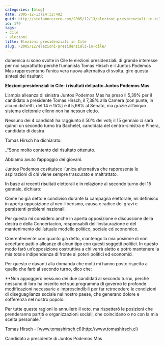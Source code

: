 ```yaml
---
categories: [blog]
date: 2005-12-13T14:32:48Z
guid: http://stefanocecere.com/2005/12/13/elezioni-presidenziali-in-cile/
id: 179
tags:
- Cile
- elezioni
title: Elezioni presidenziali in Cile
slug: /2005/12/elezioni-presidenziali-in-cile/
---
```


<img src='/wp-content/tomas_hirsch.jpg' alt='' align='left' />domenica si sono svolte in Cile le elezioni presidenziali. di grande interesse per noi soprattutto perché l’umanista Tomas Hirsch e il Juntos Podemos Mas rappresentano l’unica vera nuova alternativa di svolta. giro questa sintesi dei risultati:

**Elezioni presidenziali in Cile: i risultati del patto Juntos Podemos Mas**

L’ampia alleanza di sinistra Juntos Podemos Mas ha preso il 5,39% per il candidato a presidente Tomas Hirsch, il 7,38% alla Camera (con punte, in alcuni distretti, del 14 e 15%) e il 5,98% al Senato, ma grazie all’iniquo sistema elettorale cileno non ha nessun eletto.
  
Nessuno dei 4 candidati ha raggiunto il 50% dei voti; il 15 gennaio ci sarà quindi un secondo turno tra Bachelet, candidata del centro-sinistra e Pinera, candidato di destra.

Tomas Hirsch ha dichiarato:
  
_“Sono molto contento del risultato ottenuto.
  
Abbiamo avuto l’appoggio dei giovani.
  
Juntos Podemos costituisce l’unica alternativa che rappresenta le aspirazioni di chi viene sempre trascurato e maltrattato.
  
In base ai recenti risultati elettorali e in relazione al secondo turno del 15 gennaio, dichiaro:
  
Come ho già detto e condiviso durante la campagna elettorale, mi definisco in aperta opposizione al neo-liberismo, causa e radice dei gravi e persistenti problemi nazionali.
  
Per questo mi considero anche in aperta opposizione e discussione della destra e della Concertacion, responsabili dell’instaurazione e del mantenimento dell’attuale modello politico, sociale ed economico.
  
Coerentemente con quanto già detto, mantengo la mia posiione di non accettare patti o alleanze di alcun tipo con questi soggetti politici. In questo modo farò un’opposizione costruttiva a chi verrà eletto e potrò mantenere la mia totale indipendenza di fronte ai poteri politici ed economici.</p> 

Per questo e davanti alla domanda che molti mi hanno posto rispetto a quello che farò al secondo turno, dico che:

**Non appoggerò nessuno dei due candidati al secondo turno, perché nessuno di loro ha inserito nel suo programma di governo le profonde modificazioni necessarie e imprescindibili per far retrocedere le condizioni di diseguaglianza sociale nel nostro paese, che generano dolore e sofferenza nel nostro popolo.</p> 

Per tutte queste ragioni io annullerò il voto, ma rispetterò le posizioni che prenderanno partiti e organizzazioni sociali, che coincidano o no con la mia scelta personale.</strong>”
  
</em>
  
Tomas Hirsch - [www.tomashirsch.cl](http://www.tomashirsch.cl)
  
Candidato a presidente di Juntos Podemos Mas